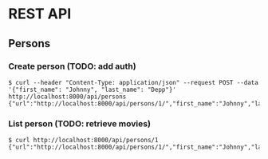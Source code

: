 # REST API

## Persons

### Create person (TODO: add auth)

```
$ curl --header "Content-Type: application/json" --request POST --data '{"first_name": "Johnny", "last_name": "Depp"}' http://localhost:8000/api/persons
{"url":"http://localhost:8000/api/persons/1/","first_name":"Johnny","last_name":"Depp","aliases":""}
```


### List person (TODO: retrieve movies)

```
$ curl http://localhost:8000/api/persons/1
{"url":"http://localhost:8000/api/persons/1/","first_name":"Johnny","last_name":"Depp","aliases":""}
```


